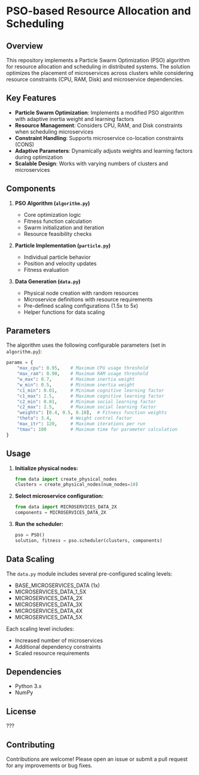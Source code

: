 # PSO-based Resource Allocation and Scheduling

## Overview

This repository implements a Particle Swarm Optimization (PSO) algorithm for resource allocation and scheduling in distributed systems. The solution optimizes the placement of microservices across clusters while considering resource constraints (CPU, RAM, Disk) and microservice dependencies.

## Key Features

- **Particle Swarm Optimization**: Implements a modified PSO algorithm with adaptive inertia weight and learning factors
- **Resource Management**: Considers CPU, RAM, and Disk constraints when scheduling microservices
- **Constraint Handling**: Supports microservice co-location constraints (CONS)
- **Adaptive Parameters**: Dynamically adjusts weights and learning factors during optimization
- **Scalable Design**: Works with varying numbers of clusters and microservices

## Components

1. **PSO Algorithm (`algorithm.py`)**
   - Core optimization logic
   - Fitness function calculation
   - Swarm initialization and iteration
   - Resource feasibility checks

2. **Particle Implementation (`particle.py`)**
   - Individual particle behavior
   - Position and velocity updates
   - Fitness evaluation

3. **Data Generation (`data.py`)**
   - Physical node creation with random resources
   - Microservice definitions with resource requirements
   - Pre-defined scaling configurations (1.5x to 5x)
   - Helper functions for data scaling

## Parameters

The algorithm uses the following configurable parameters (set in `algorithm.py`):

```python
params = {
    "max_cpu": 0.95,    # Maximum CPU usage threshold
    "max_ram": 0.90,    # Maximum RAM usage threshold
    "w_max": 0.7,       # Maximum inertia weight
    "w_min": 0.5,       # Minimum inertia weight
    "c1_min": 0.01,     # Minimum cognitive learning factor
    "c1_max": 2.5,      # Maximum cognitive learning factor
    "c2_min": 0.01,     # Minimum social learning factor
    "c2_max": 2.5,      # Maximum social learning factor
    "weights": [0.4, 0.5, 0.10],  # Fitness function weights
    "theta": 3.4,       # Weight control factor
    "max_itr": 120,     # Maximum iterations per run
    "tmax": 100         # Maximum time for parameter calculation
}
```

## Usage

1. **Initialize physical nodes:**

   ```python
   from data import create_physical_nodes
   clusters = create_physical_nodes(num_nodes=10)
   ```

2. **Select microservice configuration:**

   ```python
   from data import MICROSERVICES_DATA_2X
   components = MICROSERVICES_DATA_2X
   ```

3. **Run the scheduler:**

   ```python
   pso = PSO()
   solution, fitness = pso.scheduler(clusters, components)
   ```

## Data Scaling

The `data.py` module includes several pre-configured scaling levels:

- BASE_MICROSERVICES_DATA (1x)
- MICROSERVICES_DATA_1_5X
- MICROSERVICES_DATA_2X
- MICROSERVICES_DATA_3X
- MICROSERVICES_DATA_4X
- MICROSERVICES_DATA_5X

Each scaling level includes:

- Increased number of microservices
- Additional dependency constraints
- Scaled resource requirements

## Dependencies

- Python 3.x
- NumPy

## License

???

## Contributing

Contributions are welcome! Please open an issue or submit a pull request for any improvements or bug fixes.